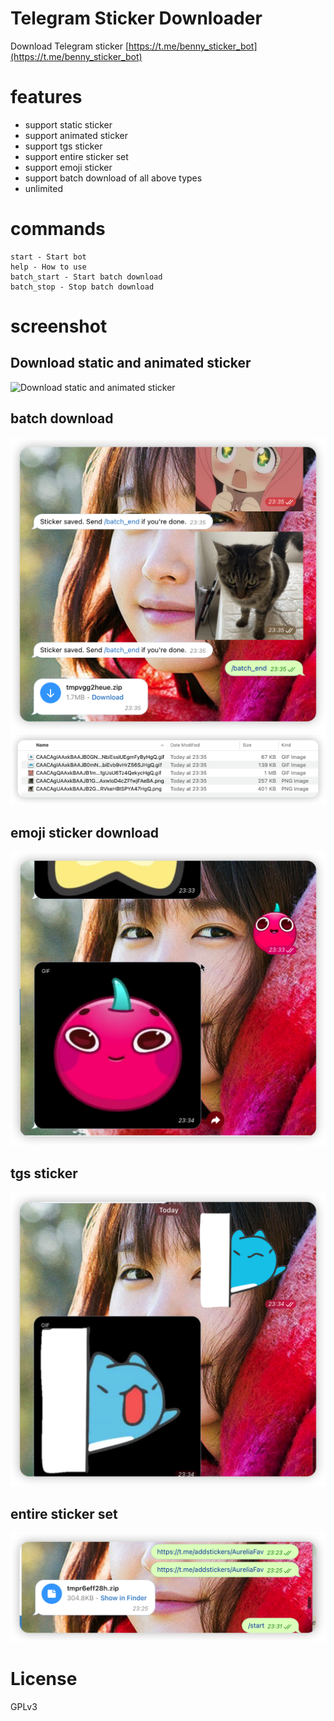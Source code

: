 # Telegram Sticker Downloader

Download Telegram sticker
[https://t.me/benny_sticker_bot](https://t.me/benny_sticker_bot)

# features

* support static sticker
* support animated sticker
* support tgs sticker
* support entire sticker set
* support emoji sticker
* support batch download of all above types
* unlimited

# commands

```text
start - Start bot
help - How to use
batch_start - Start batch download
batch_stop - Stop batch download
```

# screenshot

## Download static and animated sticker

![Download static and animated sticker](assets/normal.png)

## batch download

![batch download](assets/batch.png)
![batch download](assets/batch2.png)

## emoji sticker download

![emoji sticker download](assets/emoji.png)

## tgs sticker

![tgs sticker](assets/tgs.png)

## entire sticker set

![entire sticker set](assets/entire.png)

# License

GPLv3
